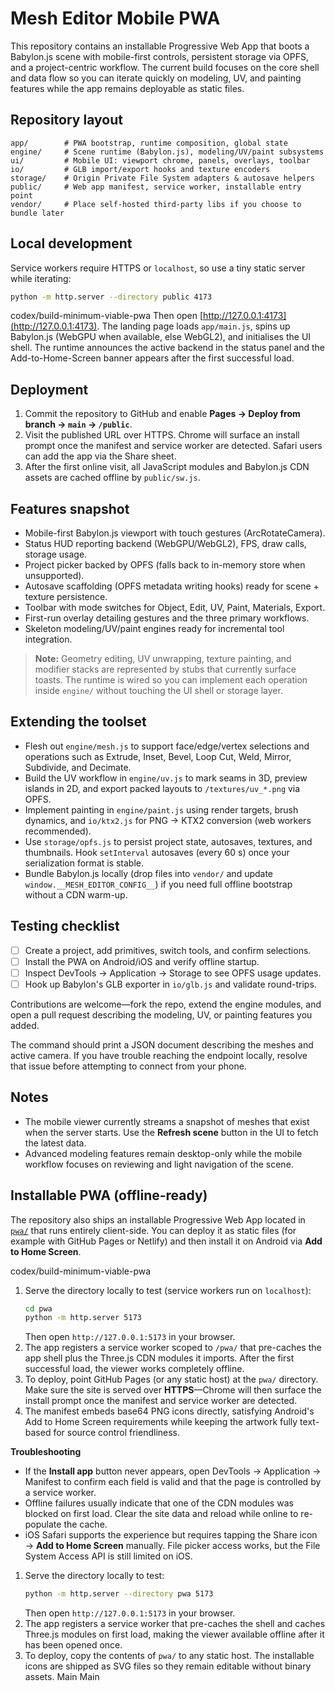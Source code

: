 # Mesh Editor Mobile PWA

This repository contains an installable Progressive Web App that boots a
Babylon.js scene with mobile-first controls, persistent storage via OPFS, and a
project-centric workflow. The current build focuses on the core shell and data
flow so you can iterate quickly on modeling, UV, and painting features while the
app remains deployable as static files.

## Repository layout

```
app/        # PWA bootstrap, runtime composition, global state
engine/     # Scene runtime (Babylon.js), modeling/UV/paint subsystems
ui/         # Mobile UI: viewport chrome, panels, overlays, toolbar
io/         # GLB import/export hooks and texture encoders
storage/    # Origin Private File System adapters & autosave helpers
public/     # Web app manifest, service worker, installable entry point
vendor/     # Place self-hosted third-party libs if you choose to bundle later
```

## Local development

Service workers require HTTPS or `localhost`, so use a tiny static server while
iterating:

```bash
python -m http.server --directory public 4173
```

codex/build-minimum-viable-pwa
Then open [http://127.0.0.1:4173](http://127.0.0.1:4173). The landing page loads
`app/main.js`, spins up Babylon.js (WebGPU when available, else WebGL2), and
initialises the UI shell. The runtime announces the active backend in the status
panel and the Add-to-Home-Screen banner appears after the first successful load.

## Deployment

1. Commit the repository to GitHub and enable **Pages → Deploy from branch →
   `main` → `/public`**.
2. Visit the published URL over HTTPS. Chrome will surface an install prompt
   once the manifest and service worker are detected. Safari users can add the
   app via the Share sheet.
3. After the first online visit, all JavaScript modules and Babylon.js CDN
   assets are cached offline by `public/sw.js`.

## Features snapshot

- Mobile-first Babylon.js viewport with touch gestures (ArcRotateCamera).
- Status HUD reporting backend (WebGPU/WebGL2), FPS, draw calls, storage usage.
- Project picker backed by OPFS (falls back to in-memory store when unsupported).
- Autosave scaffolding (OPFS metadata writing hooks) ready for scene + texture
  persistence.
- Toolbar with mode switches for Object, Edit, UV, Paint, Materials, Export.
- First-run overlay detailing gestures and the three primary workflows.
- Skeleton modeling/UV/paint engines ready for incremental tool integration.

> **Note:** Geometry editing, UV unwrapping, texture painting, and modifier
> stacks are represented by stubs that currently surface toasts. The runtime is
> wired so you can implement each operation inside `engine/` without touching
> the UI shell or storage layer.

## Extending the toolset

- Flesh out `engine/mesh.js` to support face/edge/vertex selections and
  operations such as Extrude, Inset, Bevel, Loop Cut, Weld, Mirror, Subdivide,
  and Decimate.
- Build the UV workflow in `engine/uv.js` to mark seams in 3D, preview islands
  in 2D, and export packed layouts to `/textures/uv_*.png` via OPFS.
- Implement painting in `engine/paint.js` using render targets, brush dynamics,
  and `io/ktx2.js` for PNG → KTX2 conversion (web workers recommended).
- Use `storage/opfs.js` to persist project state, autosaves, textures, and
  thumbnails. Hook `setInterval` autosaves (every 60 s) once your serialization
  format is stable.
- Bundle Babylon.js locally (drop files into `vendor/` and update
  `window.__MESH_EDITOR_CONFIG__`) if you need full offline bootstrap without a
  CDN warm-up.

## Testing checklist

- [ ] Create a project, add primitives, switch tools, and confirm selections.
- [ ] Install the PWA on Android/iOS and verify offline startup.
- [ ] Inspect DevTools → Application → Storage to see OPFS usage updates.
- [ ] Hook up Babylon's GLB exporter in `io/glb.js` and validate round-trips.

Contributions are welcome—fork the repo, extend the engine modules, and open a
pull request describing the modeling, UV, or painting features you added.

The command should print a JSON document describing the meshes and active
camera. If you have trouble reaching the endpoint locally, resolve that issue
before attempting to connect from your phone.

## Notes

- The mobile viewer currently streams a snapshot of meshes that exist when the
  server starts. Use the **Refresh scene** button in the UI to fetch the latest
  data.
- Advanced modeling features remain desktop-only while the mobile workflow
  focuses on reviewing and light navigation of the scene.

## Installable PWA (offline-ready)

The repository also ships an installable Progressive Web App located in
[`pwa/`](pwa/) that runs entirely client-side. You can deploy it as static
files (for example with GitHub Pages or Netlify) and then install it on Android
via **Add to Home Screen**.

codex/build-minimum-viable-pwa
1. Serve the directory locally to test (service workers run on `localhost`):
   ```bash
   cd pwa
   python -m http.server 5173
   ```
   Then open `http://127.0.0.1:5173` in your browser.
2. The app registers a service worker scoped to `/pwa/` that pre-caches the app
   shell plus the Three.js CDN modules it imports. After the first successful
   load, the viewer works completely offline.
3. To deploy, point GitHub Pages (or any static host) at the `pwa/` directory.
   Make sure the site is served over **HTTPS**—Chrome will then surface the
   install prompt once the manifest and service worker are detected.
4. The manifest embeds base64 PNG icons directly, satisfying Android's Add to
   Home Screen requirements while keeping the artwork fully text-based for
   source control friendliness.

**Troubleshooting**

- If the **Install app** button never appears, open DevTools → Application →
  Manifest to confirm each field is valid and that the page is controlled by a
  service worker.
- Offline failures usually indicate that one of the CDN modules was blocked on
  first load. Clear the site data and reload while online to re-populate the
  cache.
- iOS Safari supports the experience but requires tapping the Share icon →
  **Add to Home Screen** manually. File picker access works, but the File
  System Access API is still limited on iOS.

1. Serve the directory locally to test:
   ```bash
   python -m http.server --directory pwa 5173
   ```
   Then open `http://127.0.0.1:5173` in your browser.
2. The app registers a service worker that pre-caches the shell and caches
   Three.js modules on first load, making the viewer available offline after it
   has been opened once.
3. To deploy, copy the contents of `pwa/` to any static host. The installable
   icons are shipped as SVG files so they remain editable without binary assets.
Main
Main
